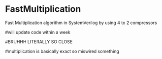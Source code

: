 # FastMultiplication
Fast Multiplication algorithm in SystemVerilog by using 4 to 2 compressors

#will update code within a week

#BRUHHH LITERALLY SO CLOSE

#multiplication is basically exact so miswired something
